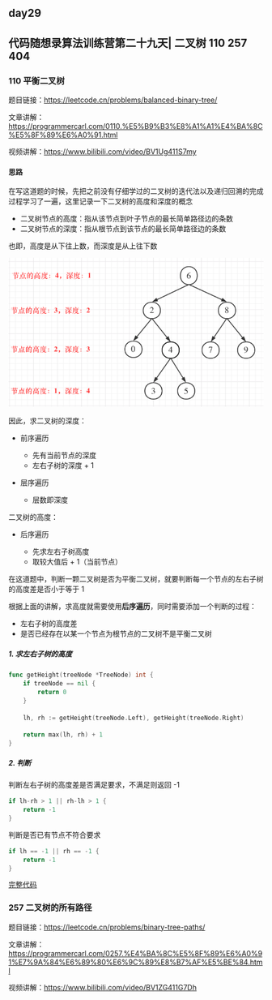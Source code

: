 ## day29

## 代码随想录算法训练营第二十九天| 二叉树 110 257 404

### 110 平衡二叉树

题目链接：https://leetcode.cn/problems/balanced-binary-tree/

文章讲解：https://programmercarl.com/0110.%E5%B9%B3%E8%A1%A1%E4%BA%8C%E5%8F%89%E6%A0%91.html

视频讲解：https://www.bilibili.com/video/BV1Ug411S7my

#### 思路
在写这道题的时候，先把之前没有仔细学过的二叉树的迭代法以及递归回溯的完成过程学习了一遍，这里记录一下二叉树的高度和深度的概念

- 二叉树节点的高度：指从该节点到叶子节点的最长简单路径边的条数
- 二叉树节点的深度：指从根节点到该节点的最长简单路径边的条数

也即，高度是从下往上数，而深度是从上往下数

![day29-1](day29-1.png)

因此，求二叉树的深度：

- 前序遍历

    - 先有当前节点的深度
    - 左右子树的深度 + 1
- 层序遍历

  - 层数即深度

二叉树的高度：

- 后序遍历
  
  - 先求左右子树高度
  - 取较大值后 + 1（当前节点）

在这道题中，判断一颗二叉树是否为平衡二叉树，就要判断每一个节点的左右子树的高度差是否小于等于 1 

根据上面的讲解，求高度就需要使用**后序遍历**，同时需要添加一个判断的过程：

- 左右子树的高度差
- 是否已经存在以某一个节点为根节点的二叉树不是平衡二叉树

##### 1. 求左右子树的高度
```go
func getHeight(treeNode *TreeNode) int {
	if treeNode == nil {
		return 0
	}
    
	lh, rh := getHeight(treeNode.Left), getHeight(treeNode.Right)
    
	return max(lh, rh) + 1
}
```

##### 2. 判断
判断左右子树的高度差是否满足要求，不满足则返回 -1
```go
if lh-rh > 1 || rh-lh > 1 {
    return -1
}
```

判断是否已有节点不符合要求
```go
if lh == -1 || rh == -1 {
    return -1
}
```

[完整代码](https://github.com/hd2yao/leetcode/tree/master/training/day29/0110_balanced_binary_tree.go)

### 257 二叉树的所有路径

题目链接：https://leetcode.cn/problems/binary-tree-paths/

文章讲解：https://programmercarl.com/0257.%E4%BA%8C%E5%8F%89%E6%A0%91%E7%9A%84%E6%89%80%E6%9C%89%E8%B7%AF%E5%BE%84.html

视频讲解：https://www.bilibili.com/video/BV1ZG411G7Dh
